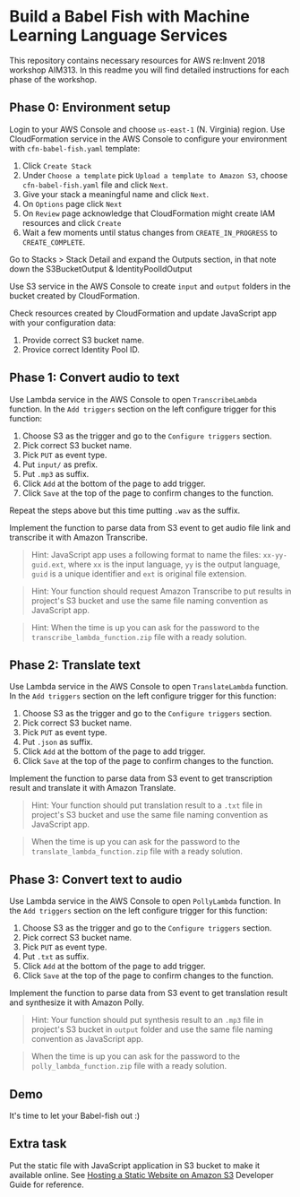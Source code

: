 # Build a Babel Fish with Machine Learning Language Services

This repository contains necessary resources for AWS re:Invent 2018 workshop AIM313. In this readme you will find detailed instructions for each phase of the workshop.

## Phase 0: Environment setup

Login to your AWS Console and choose `us-east-1` (N. Virginia) region. Use CloudFormation service in the AWS Console to configure your environment with `cfn-babel-fish.yaml` template:

1. Click `Create Stack`
1. Under `Choose a template` pick `Upload a template to Amazon S3`, choose `cfn-babel-fish.yaml` file and click `Next`.
1. Give your stack a meaningful name and click `Next`.
1. On `Options` page click `Next`
1. On `Review` page acknowledge that CloudFormation might create IAM resources and click `Create`
1. Wait a few moments until status changes from `CREATE_IN_PROGRESS` to `CREATE_COMPLETE`.

Go to Stacks > Stack Detail and expand the Outputs section, in that note down the S3BucketOutput & IdentityPoolIdOutput

Use S3 service in the AWS Console to create `input` and `output` folders in the bucket created by CloudFormation.

Check resources created by CloudFormation and update JavaScript app with your configuration data:

1. Provide correct S3 bucket name.
1. Provice correct Identity Pool ID.

## Phase 1: Convert audio to text

Use Lambda service in the AWS Console to open `TranscribeLambda` function. In the `Add triggers` section on the left configure trigger for this function:

1. Choose S3 as the trigger and go to the `Configure triggers` section.
1. Pick correct S3 bucket name.
1. Pick `PUT` as event type.
1. Put `input/` as prefix.
1. Put `.mp3` as suffix.
1. Click `Add` at the bottom of the page to add trigger.
1. Click `Save` at the top of the page to confirm changes to the function.

Repeat the steps above but this time putting `.wav` as the suffix.

Implement the function to parse data from S3 event to get audio file link and transcribe it with Amazon Transcribe.

> Hint: JavaScript app uses a following format to name the files: `xx-yy-guid.ext`, where `xx` is the input language, `yy` is the output language, `guid` is a unique identifier and `ext` is original file extension.

> Hint: Your function should request Amazon Transcribe to put results in project's S3 bucket and use the same file naming convention as JavaScript app.

> Hint: When the time is up you can ask for the password to the `transcribe_lambda_function.zip` file with a ready solution.

## Phase 2: Translate text

Use Lambda service in the AWS Console to open `TranslateLambda` function. In the `Add triggers` section on the left configure trigger for this function:

1. Choose S3 as the trigger and go to the `Configure triggers` section.
1. Pick correct S3 bucket name.
1. Pick `PUT` as event type.
1. Put `.json` as suffix.
1. Click `Add` at the bottom of the page to add trigger.
1. Click `Save` at the top of the page to confirm changes to the function.

Implement the function to parse data from S3 event to get transcription result and translate it with Amazon Translate.

> Hint: Your function should put translation result to a `.txt` file in project's S3 bucket and use the same file naming convention as JavaScript app.

> When the time is up you can ask for the password to the `translate_lambda_function.zip` file with a ready solution.

## Phase 3: Convert text to audio

Use Lambda service in the AWS Console to open `PollyLambda` function. In the `Add triggers` section on the left configure trigger for this function:

1. Choose S3 as the trigger and go to the `Configure triggers` section.
1. Pick correct S3 bucket name.
1. Pick `PUT` as event type.
1. Put `.txt` as suffix.
1. Click `Add` at the bottom of the page to add trigger.
1. Click `Save` at the top of the page to confirm changes to the function.

Implement the function to parse data from S3 event to get translation result and synthesize it with Amazon Polly.

> Hint: Your function should put synthesis result to an `.mp3` file in project's S3 bucket in `output` folder and use the same file naming convention as JavaScript app.

> When the time is up you can ask for the password to the `polly_lambda_function.zip` file with a ready solution.

## Demo

It's time to let your Babel-fish out :)

## Extra task

Put the static file with JavaScript application in S3 bucket to make it available online. See [Hosting a Static Website on Amazon S3](https://docs.aws.amazon.com/AmazonS3/latest/dev/WebsiteHosting.html) Developer Guide for reference.



